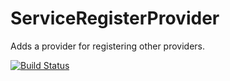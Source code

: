 ServiceRegisterProvider
=======================

Adds a provider for registering other providers.

[![Build Status](https://api.travis-ci.org/marcojanssen/silex-service-register-provider.png?branch=master)](https://travis-ci.org/marcojanssen/silex-service-register-provider)